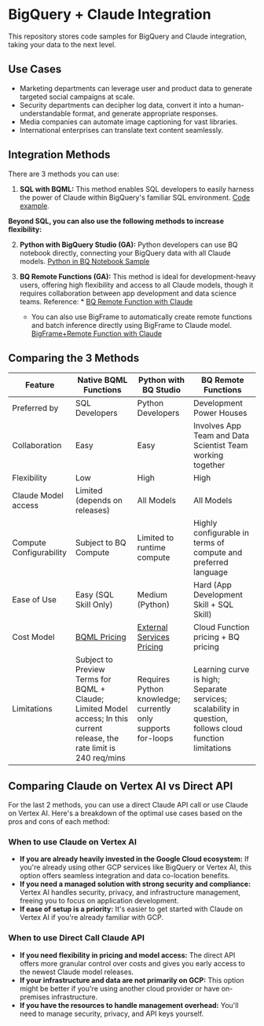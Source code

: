 # BigQuery + Claude Integration

This repository stores code samples for BigQuery and Claude integration, taking your data to the next level.

## Use Cases

- Marketing departments can leverage user and product data to generate targeted social campaigns at scale.
- Security departments can decipher log data, convert it into a human-understandable format, and generate appropriate responses.
- Media companies can automate image captioning for vast libraries.
- International enterprises can translate text content seamlessly.

## Integration Methods

There are 3 methods you can use:

1. **SQL with BQML:** This method enables SQL developers to easily harness the power of Claude within BigQuery's familiar SQL environment. [Code example](/Python_Notebook_Sample/BQML+Claude.ipynb).

**Beyond SQL, you can also use the following methods to increase flexibility:**

2. **Python with BigQuery Studio (GA):** Python developers can use BQ notebook directly, connecting your BigQuery data with all Claude models. [Python in BQ Notebook Sample](/Python_Notebook_Sample/README.md)


3. **BQ Remote Functions (GA):** This method is ideal for development-heavy users, offering high flexibility and access to all Claude models, though it requires collaboration between app development and data science teams. Reference: * [BQ Remote Function with Claude](/BQ_RemoteFunction_Sample)
   - You can also use BigFrame to automatically create remote functions and batch inference directly using BigFrame to Claude model. [BigFrame+Remote Function with Claude](/Python_Notebook_Sample/BigFrames+Claude_Remote_Function.ipynb)

## Comparing the 3 Methods

| Feature | Native BQML Functions | Python with BQ Studio | BQ Remote Functions |
|---------|----------------------|----------------------|---------------------|
| Preferred by | SQL Developers | Python Developers | Development Power Houses |
| Collaboration | Easy | Easy | Involves App Team and Data Scientist Team working together |
| Flexibility | Low | High | High |
| Claude Model access | Limited (depends on releases) | All Models | All Models |
| Compute Configurability | Subject to BQ Compute | Limited to runtime compute | Highly configurable in terms of compute and preferred language |
| Ease of Use | Easy (SQL Skill Only) | Medium (Python) | Hard (App Development Skill + SQL Skill) |
| Cost Model | [BQML Pricing](https://cloud.google.com/bigquery/pricing#bqml) | [External Services Pricing](https://cloud.google.com/bigquery/pricing#external_services) | Cloud Function pricing + BQ pricing |
| Limitations | Subject to Preview Terms for BQML + Claude; Limited Model access; In this current release, the rate limit is 240 req/mins | Requires Python knowledge; currently only supports for-loops | Learning curve is high; Separate services; scalability in question, follows cloud function limitations |

## Comparing Claude on Vertex AI vs Direct API

For the last 2 methods, you can use a direct Claude API call or use Claude on Vertex AI. Here's a breakdown of the optimal use cases based on the pros and cons of each method:

### When to use Claude on Vertex AI

* **If you are already heavily invested in the Google Cloud ecosystem:** If you're already using other GCP services like BigQuery or Vertex AI, this option offers seamless integration and data co-location benefits.
* **If you need a managed solution with strong security and compliance:** Vertex AI handles security, privacy, and infrastructure management, freeing you to focus on application development.
* **If ease of setup is a priority:** It's easier to get started with Claude on Vertex AI if you're already familiar with GCP.

### When to use Direct Call Claude API

* **If you need flexibility in pricing and model access:** The direct API offers more granular control over costs and gives you early access to the newest Claude model releases.
* **If your infrastructure and data are not primarily on GCP:** This option might be better if you're using another cloud provider or have on-premises infrastructure.
* **If you have the resources to handle management overhead:** You'll need to manage security, privacy, and API keys yourself.
